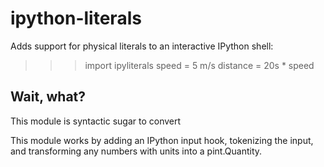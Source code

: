 # ipython-literals

Adds support for physical literals to an interactive IPython shell:

  >>> import ipyliterals
  >>> speed = 5 m/s
  >>> distance = 20s * speed

## Wait, what?

This module is syntactic sugar to convert

This module works by adding an IPython input hook, tokenizing the input, and
transforming any numbers with units into a pint.Quantity.